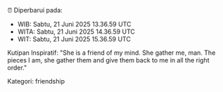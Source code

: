 ⏰ Diperbarui pada:
- WIB: Sabtu, 21 Juni 2025 13.36.59 UTC
- WITA: Sabtu, 21 Juni 2025 14.36.59 UTC
- WIT: Sabtu, 21 Juni 2025 15.36.59 UTC

Kutipan Inspiratif:
"She is a friend of my mind. She gather me, man. The pieces I am, she gather them and give them back to me in all the right order."


Kategori: friendship

